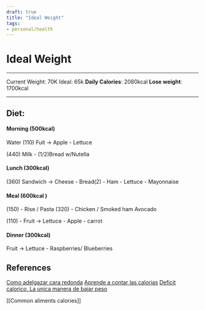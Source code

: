 ```yaml
---
draft: true
title: "Ideal Weight"
tags:
- personal/health
---
```


# Ideal Weight

---
Current Weight: 70K
Ideal: 65k
**Daily Calories**: 2080kcal
**Lose weight**: 1700kcal

---

## Diet:

#### Morning  (500kcal)
Water
(110) Fuit -> Apple - Lettuce 

(440)  Milk - (1/2)Bread w/Nutella

#### Lunch (300kcal)
(360)  Sandwich -> Cheese - Bread(2) - Ham - Lettuce - Mayonnaise

#### Meal (600kcal )
(150) - Rise / Pasta
(320) -  Chicken / Smoked ham
Avocado

(110) - Fruit -> Lettuce - Apple - carrot


#### Dinner (300kcal)
Fruit -> Lettuce - Raspberries/ Blueberries




## References
[Como adelgazar cara redonda](https://www.youtube.com/watch?v=3VI3IzRkOAQ)
[Aprende a contar las calorias](https://www.youtube.com/watch?v=h5OqklgYJCA)
[Deficit calorico, La unica manera de bajar peso](https://www.youtube.com/watch?v=wdwK1Yf_ws0&t=11s)


[[Common aliments calories]]